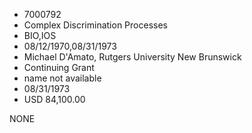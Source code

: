 * 7000792
* Complex Discrimination Processes
* BIO,IOS
* 08/12/1970,08/31/1973
* Michael D'Amato, Rutgers University New Brunswick
* Continuing Grant
*   name not available
* 08/31/1973
* USD 84,100.00

NONE